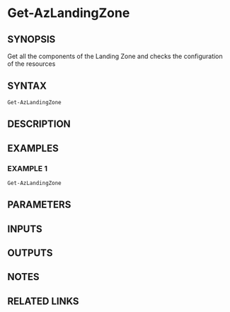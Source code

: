 # Get-AzLandingZone

## SYNOPSIS
Get all the components of the Landing Zone and checks the configuration of the resources

## SYNTAX
```
Get-AzLandingZone
```

## DESCRIPTION

## EXAMPLES

### EXAMPLE 1
```
Get-AzLandingZone
```

## PARAMETERS

## INPUTS

## OUTPUTS

## NOTES

## RELATED LINKS